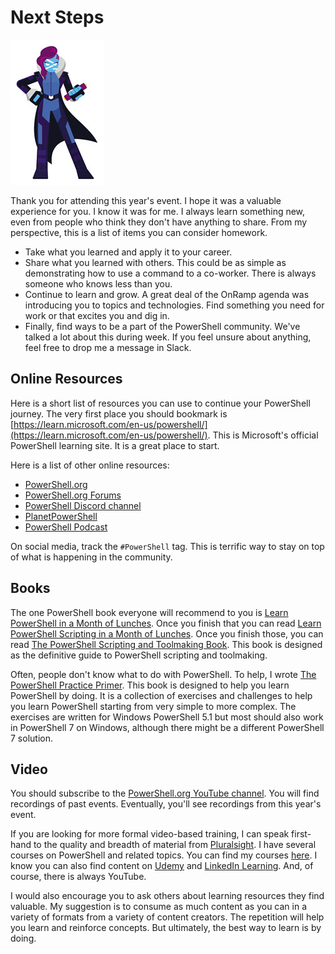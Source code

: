 # Next Steps

![ms powershell](images/PowerShell-transparent-thumb.jpg)

Thank you for attending this year's event. I hope it was a valuable experience for you. I know it was for me. I always learn something new, even from people who think they don't have anything to share. From my perspective, this is a list of items you can consider homework.

- Take what you learned and apply it to your career.
- Share what you learned with others. This could be as simple as demonstrating how to use a command to a co-worker. There is always someone who knows less than you.
- Continue to learn and grow. A great deal of the OnRamp agenda was introducing you to topics and technologies. Find something you need for work or that excites you and dig in.
- Finally, find ways to be a part of the PowerShell community. We've talked a lot about this during week. If you feel unsure about anything, feel free to drop me a message in Slack.

## Online Resources

Here is a short list of resources you can use to continue your PowerShell journey. The very first place you should bookmark is [https://learn.microsoft.com/en-us/powershell/](https://learn.microsoft.com/en-us/powershell/). This is Microsoft's official PowerShell learning site. It is a great place to start.

Here is a list of other online resources:

- [PowerShell.org](https://powershell.org)
- [PowerShell.org Forums](https://powershell.org/forums)
- [PowerShell Discord channel](https://aka.ms/psdiscord)
- [PlanetPowerShell](https://www.planetpowershell.com/)
- [PowerShell Podcast](https://powershellpodcast.podbean.com/)

On social media, track the `#PowerShell` tag. This is terrific way to stay on top of what is happening in the community.

## Books

The one PowerShell book everyone will recommend to you is [Learn PowerShell in a Month of Lunches](https://www.manning.com/books/learn-powershell-in-a-month-of-lunches). Once you finish that you can read [Learn PowerShell Scripting in a Month of Lunches](https://www.manning.com/books/learn-powershell-scripting-in-a-month-of-lunches-second-edition). Once you finish those, you can read [The PowerShell Scripting and Toolmaking Book](https://leanpub.com/powershell-scripting-toolmaking). This book is designed as the definitive guide to PowerShell scripting and toolmaking.

Often, people don't know what to do with PowerShell. To help, I wrote [The PowerShell Practice Primer](https://leanpub.com/psprimer). This book is designed to help you learn PowerShell by doing. It is a collection of exercises and challenges to help you learn PowerShell starting from very simple to more complex. The exercises are written for Windows PowerShell 5.1 but most should also work in PowerShell 7 on Windows, although there might be a different PowerShell 7 solution.

## Video

You should subscribe to the [PowerShell.org YouTube channel](https://www.youtube.com/@PowershellOrg). You will find recordings of past events. Eventually, you'll see recordings from this year's event.

If you are looking for more formal video-based training, I can speak first-hand to the quality and breadth of material from [Pluralsight](https://www.pluralsight.com/). I have several courses on PowerShell and related topics. You can find my courses [here](https://app.pluralsight.com/profile/author/jeff-hicks). I know you can also find content on [Udemy](https://www.udemy.com/) and [LinkedIn Learning](https://www.linkedin.com/learning/). And, of course, there is always YouTube.

I would also encourage you to ask others about learning resources they find valuable. My suggestion is to consume as much content as you can in a variety of formats from a variety of content creators. The repetition will help you learn and reinforce concepts. But ultimately, the best way to learn is by doing.
